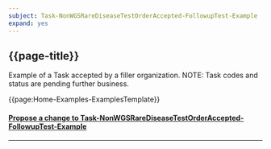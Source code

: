 ```yaml
---
subject: Task-NonWGSRareDiseaseTestOrderAccepted-FollowupTest-Example
expand: yes
---
```



## {{page-title}}

Example of a Task accepted by a filler organization. NOTE: Task codes and status are pending further business.

{{page:Home-Examples-ExamplesTemplate}}


<div id="Feedback" class="tabcontent">
<h4><a href='https://simplifier.net/NHS-Digital-FHIR-Genomics-Implementation-Guide/Task-NonWGSRareDiseaseTestOrderAccepted-FollowupTest-Example/~issues?level=Filee' target="_blank">Propose a change to Task-NonWGSRareDiseaseTestOrderAccepted-FollowupTest-Example</a></h4>
</div>

---